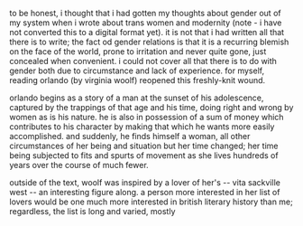 to be honest, i thought that i had gotten my thoughts about gender out of my system when i wrote about trans women and modernity (note - i have not converted this to a digital format yet). it is not that i had written all that there is to write; the fact od gender relations is that it is a recurring blemish on the face of the world, prone to irritation and never quite gone, just concealed when convenient. i could not cover all that there is to do with gender both due to circumstance and lack of experience. for myself, reading orlando (by virginia woolf) reopened this freshly-knit wound.

orlando begins as a story of a man at the sunset of his adolescence, captured by the trappings of that age and his time, doing right and wrong by women as is his nature. he is also in possession of a sum of money which contributes to his character by making that which he wants more easily accomplished. and suddenly, he finds himself a woman, all other circumstances of her being and situation but her time changed; her time being subjected to fits and spurts of movement as she lives hundreds of years over the course of much fewer.

outside of the text, woolf was inspired by a lover of her's -- vita sackville west -- an interesting figure along. a person more interested in her list of lovers would be one much more interested in british literary history than me; regardless, the list is long and varied, mostly 
